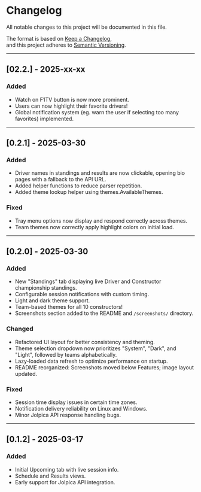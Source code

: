 # Changelog

All notable changes to this project will be documented in this file.

The format is based on [Keep a Changelog](https://keepachangelog.com/en/1.0.0/),  
and this project adheres to [Semantic Versioning](https://semver.org/spec/v2.0.0.html).

---

## [02.2.] - 2025-xx-xx

### Added
- Watch on F1TV button is now more prominent.
- Users can now highlight their favorite drivers!
- Global notification system (eg. warn the user if selecting too many favorites) implemented.

---

## [0.2.1] - 2025-03-30

### Added
- Driver names in standings and results are now clickable, opening bio pages with a fallback to the API URL.
- Added helper functions to reduce parser repetition.
- Added theme lookup helper using themes.AvailableThemes.

### Fixed
- Tray menu options now display and respond correctly across themes.
- Team themes now correctly apply highlight colors on initial load.

---

## [0.2.0] - 2025-03-30

### Added
- New "Standings" tab displaying live Driver and Constructor championship standings.
- Configurable session notifications with custom timing.
- Light and dark theme support.
- Team-based themes for all 10 constructors!
- Screenshots section added to the README and `/screenshots/` directory.

### Changed
- Refactored UI layout for better consistency and theming.
- Theme selection dropdown now prioritizes "System", "Dark", and "Light", followed by teams alphabetically.
- Lazy-loaded data refresh to optimize performance on startup.
- README reorganized: Screenshots moved below Features; image layout updated.

### Fixed
- Session time display issues in certain time zones.
- Notification delivery reliability on Linux and Windows.
- Minor Jolpica API response handling bugs.

---

## [0.1.2] - 2025-03-17

### Added
- Initial Upcoming tab with live session info.
- Schedule and Results views.
- Early support for Jolpica API integration.
